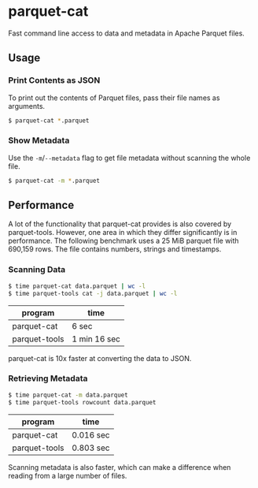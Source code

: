 # parquet-cat
Fast command line access to data and metadata in Apache Parquet files.

## Usage

### Print Contents as JSON
To print out the contents of Parquet files, pass their file names as arguments.

```sh
$ parquet-cat *.parquet
```

### Show Metadata
Use the `-m`/`--metadata` flag to get file metadata without scanning the whole file.

```sh
$ parquet-cat -m *.parquet
```

## Performance

A lot of the functionality that parquet-cat provides is also covered by parquet-tools. However, one area in which they differ significantly is in performance. The following benchmark uses a 25 MiB parquet file with 690,159 rows. The file contains numbers, strings and timestamps.

### Scanning Data

```sh
$ time parquet-cat data.parquet | wc -l
$ time parquet-tools cat -j data.parquet | wc -l
```

program       | time
--------------|-----
parquet-cat   | 6 sec
parquet-tools | 1 min 16 sec

parquet-cat is 10x faster at converting the data to JSON.

### Retrieving Metadata

```sh
$ time parquet-cat -m data.parquet
$ time parquet-tools rowcount data.parquet
```

program       | time
--------------|-----
parquet-cat   | 0.016 sec
parquet-tools | 0.803 sec

Scanning metadata is also faster, which can make a difference when reading from a large number of files.

